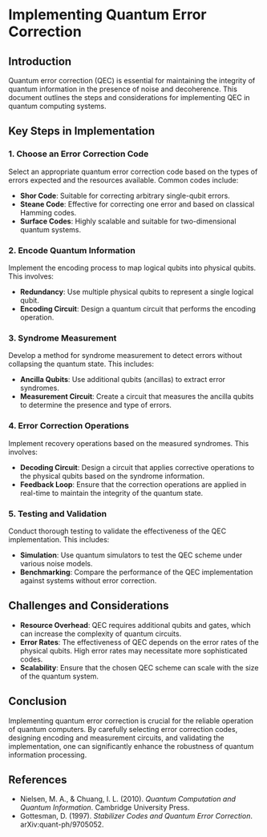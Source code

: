 # Implementing Quantum Error Correction

## Introduction
Quantum error correction (QEC) is essential for maintaining the integrity of quantum information in the presence of noise and decoherence. This document outlines the steps and considerations for implementing QEC in quantum computing systems.

## Key Steps in Implementation

### 1. Choose an Error Correction Code
Select an appropriate quantum error correction code based on the types of errors expected and the resources available. Common codes include:
- **Shor Code**: Suitable for correcting arbitrary single-qubit errors.
- **Steane Code**: Effective for correcting one error and based on classical Hamming codes.
- **Surface Codes**: Highly scalable and suitable for two-dimensional quantum systems.

### 2. Encode Quantum Information
Implement the encoding process to map logical qubits into physical qubits. This involves:
- **Redundancy**: Use multiple physical qubits to represent a single logical qubit.
- **Encoding Circuit**: Design a quantum circuit that performs the encoding operation.

### 3. Syndrome Measurement
Develop a method for syndrome measurement to detect errors without collapsing the quantum state. This includes:
- **Ancilla Qubits**: Use additional qubits (ancillas) to extract error syndromes.
- **Measurement Circuit**: Create a circuit that measures the ancilla qubits to determine the presence and type of errors.

### 4. Error Correction Operations
Implement recovery operations based on the measured syndromes. This involves:
- **Decoding Circuit**: Design a circuit that applies corrective operations to the physical qubits based on the syndrome information.
- **Feedback Loop**: Ensure that the correction operations are applied in real-time to maintain the integrity of the quantum state.

### 5. Testing and Validation
Conduct thorough testing to validate the effectiveness of the QEC implementation. This includes:
- **Simulation**: Use quantum simulators to test the QEC scheme under various noise models.
- **Benchmarking**: Compare the performance of the QEC implementation against systems without error correction.

## Challenges and Considerations
- **Resource Overhead**: QEC requires additional qubits and gates, which can increase the complexity of quantum circuits.
- **Error Rates**: The effectiveness of QEC depends on the error rates of the physical qubits. High error rates may necessitate more sophisticated codes.
- **Scalability**: Ensure that the chosen QEC scheme can scale with the size of the quantum system.

## Conclusion
Implementing quantum error correction is crucial for the reliable operation of quantum computers. By carefully selecting error correction codes, designing encoding and measurement circuits, and validating the implementation, one can significantly enhance the robustness of quantum information processing.

## References
- Nielsen, M. A., & Chuang, I. L. (2010). *Quantum Computation and Quantum Information*. Cambridge University Press.
- Gottesman, D. (1997). *Stabilizer Codes and Quantum Error Correction*. arXiv:quant-ph/9705052.
